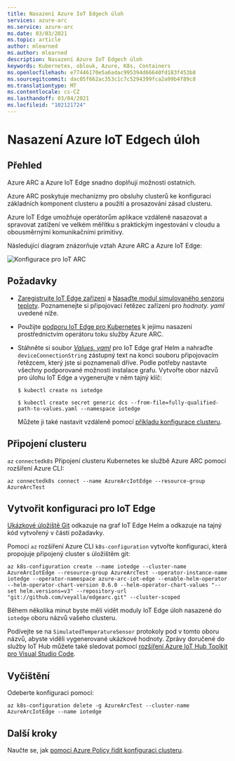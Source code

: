```yaml
---
title: Nasazení Azure IoT Edgech úloh
services: azure-arc
ms.service: azure-arc
ms.date: 03/03/2021
ms.topic: article
author: mlearned
ms.author: mlearned
description: Nasazení Azure IoT Edgech úloh
keywords: Kubernetes, oblouk, Azure, K8s, Containers
ms.openlocfilehash: e77446170e5a6adac995394d66640fd183f453b8
ms.sourcegitcommit: dac05f662ac353c1c7c5294399fca2a99b4f89c8
ms.translationtype: MT
ms.contentlocale: cs-CZ
ms.lasthandoff: 03/04/2021
ms.locfileid: "102121724"
---
```

# <a name="deploy-azure-iot-edge-workloads"></a>Nasazení Azure IoT Edgech úloh

## <a name="overview"></a>Přehled

Azure ARC a Azure IoT Edge snadno doplňují možnosti ostatních. 

Azure ARC poskytuje mechanizmy pro obsluhy clusterů ke konfiguraci základních komponent clusteru a použití a prosazování zásad clusteru. 

Azure IoT Edge umožňuje operátorům aplikace vzdáleně nasazovat a spravovat zatížení ve velkém měřítku s praktickým ingestování v cloudu a obousměrnými komunikačními primitivy. 

Následující diagram znázorňuje vztah Azure ARC a Azure IoT Edge:

![Konfigurace pro IoT ARC](./media/edge-arc.png)

## <a name="pre-requisites"></a>Požadavky

* [Zaregistrujte IoT Edge zařízení](../../iot-edge/quickstart-linux.md#register-an-iot-edge-device) a [Nasaďte modul simulovaného senzoru teploty](../../iot-edge/quickstart-linux.md#deploy-a-module). Poznamenejte si připojovací řetězec zařízení pro *hodnoty. yaml* uvedené níže.

* Použijte [podporu IoT Edge pro Kubernetes](https://aka.ms/edgek8sdoc) k jejímu nasazení prostřednictvím operátoru toku služby Azure ARC.

* Stáhněte si soubor [*Values. yaml*](https://github.com/Azure/iotedge/blob/preview/iiot/kubernetes/charts/edge-kubernetes/values.yaml) pro IoT Edge graf Helm a nahraďte `deviceConnectionString` zástupný text na konci souboru připojovacím řetězcem, který jste si poznamenali dříve. Podle potřeby nastavte všechny podporované možnosti instalace grafu. Vytvořte obor názvů pro úlohu IoT Edge a vygenerujte v něm tajný klíč:

  ```
  $ kubectl create ns iotedge

  $ kubectl create secret generic dcs --from-file=fully-qualified-path-to-values.yaml --namespace iotedge
  ```

  Můžete ji také nastavit vzdáleně pomocí [příkladu konfigurace clusteru](./tutorial-use-gitops-connected-cluster.md).

## <a name="connect-a-cluster"></a>Připojení clusteru

`az` `connectedk8s` Připojení clusteru Kubernetes ke službě Azure ARC pomocí rozšíření Azure CLI:

  ```
  az connectedk8s connect --name AzureArcIotEdge --resource-group AzureArcTest
  ```

## <a name="create-a-configuration-for-iot-edge"></a>Vytvořit konfiguraci pro IoT Edge

[Ukázkové úložiště Git](https://github.com/veyalla/edgearc) odkazuje na graf IoT Edge Helm a odkazuje na tajný kód vytvořený v části požadavky.

Pomocí `az` rozšíření Azure CLI `k8s-configuration` vytvořte konfiguraci, která propojuje připojený cluster s úložištěm git:

  ```
  az k8s-configuration create --name iotedge --cluster-name AzureArcIotEdge --resource-group AzureArcTest --operator-instance-name iotedge --operator-namespace azure-arc-iot-edge --enable-helm-operator --helm-operator-chart-version 0.6.0 --helm-operator-chart-values "--set helm.versions=v3" --repository-url "git://github.com/veyalla/edgearc.git" --cluster-scoped
  ```

Během několika minut byste měli vidět moduly IoT Edge úloh nasazené do `iotedge` oboru názvů vašeho clusteru. 

Podívejte se na `SimulatedTemperatureSensor` protokoly pod v tomto oboru názvů, abyste viděli vygenerované ukázkové hodnoty. Zprávy doručené do služby IoT Hub můžete také sledovat pomocí [rozšíření Azure IoT Hub Toolkit pro Visual Studio Code](https://marketplace.visualstudio.com/items?itemName=vsciot-vscode.azure-iot-toolkit).

## <a name="cleanup"></a>Vyčištění

Odeberte konfiguraci pomocí:

```
az k8s-configuration delete -g AzureArcTest --cluster-name AzureArcIotEdge --name iotedge
```

## <a name="next-steps"></a>Další kroky

Naučte se, jak [pomocí Azure Policy řídit konfiguraci clusteru](./use-azure-policy.md).
